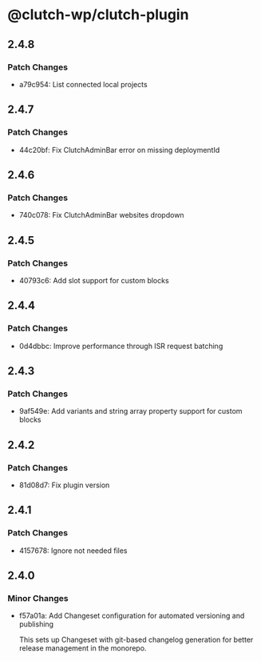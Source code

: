 # @clutch-wp/clutch-plugin

## 2.4.8

### Patch Changes

- a79c954: List connected local projects

## 2.4.7

### Patch Changes

- 44c20bf: Fix ClutchAdminBar error on missing deploymentId

## 2.4.6

### Patch Changes

- 740c078: Fix ClutchAdminBar websites dropdown

## 2.4.5

### Patch Changes

- 40793c6: Add slot support for custom blocks

## 2.4.4

### Patch Changes

- 0d4dbbc: Improve performance through ISR request batching

## 2.4.3

### Patch Changes

- 9af549e: Add variants and string array property support for custom blocks

## 2.4.2

### Patch Changes

- 81d08d7: Fix plugin version

## 2.4.1

### Patch Changes

- 4157678: Ignore not needed files

## 2.4.0

### Minor Changes

- f57a01a: Add Changeset configuration for automated versioning and publishing

  This sets up Changeset with git-based changelog generation for better release management in the monorepo.
